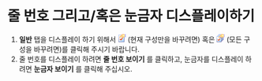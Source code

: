 # 줄 번호 그리고/혹은 눈금자 디스플레이하기

1. **일반** 탭을 디스플레이 하기 위해서 ![Properties for Current Configuration](../../images/properties.png)
(현재 구성만을 바꾸려면) 혹은
![Properties for All Configuration](../../images/allproperties.png)
(모든 구성을 바꾸려면)를 클릭해 주시기 바랍니다.
2. 줄 번호를 디스플레이 하려면 **줄 번호 보이기** 를 클릭하고, 눈금자를 디스플레이 하려면 **눈금자 보이기** 를 클릭해 주십시오.
